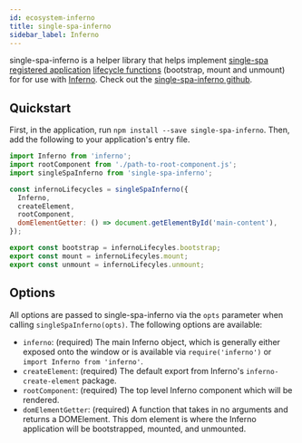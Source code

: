 ```yaml
---
id: ecosystem-inferno
title: single-spa-inferno
sidebar_label: Inferno
---
```


single-spa-inferno is a helper library that helps implement [single-spa registered application](configuration#registering-applications) [lifecycle functions](building-applications.md#registered-application-lifecycle) (bootstrap, mount and unmount) for for use with [Inferno](https://infernojs.org/). Check out the [single-spa-inferno github](https://github.com/single-spa/single-spa-inferno).

## Quickstart

First, in the application, run `npm install --save single-spa-inferno`. Then, add the following to your application's entry file.

```js
import Inferno from 'inferno';
import rootComponent from './path-to-root-component.js';
import singleSpaInferno from 'single-spa-inferno';

const infernoLifecycles = singleSpaInferno({
  Inferno,
  createElement,
  rootComponent,
  domElementGetter: () => document.getElementById('main-content'),
});

export const bootstrap = infernoLifecyles.bootstrap;
export const mount = infernoLifecyles.mount;
export const unmount = infernoLifecyles.unmount;
```

## Options

All options are passed to single-spa-inferno via the `opts` parameter when calling `singleSpaInferno(opts)`. The following options are available:

- `inferno`: (required) The main Inferno object, which is generally either exposed onto the window or is available via `require('inferno')` or `import Inferno from 'inferno'`.
- `createElement`: (required) The default export from Inferno's `inferno-create-element` package.
- `rootComponent`: (required) The top level Inferno component which will be rendered.
- `domElementGetter`: (required) A function that takes in no arguments and returns a DOMElement. This dom element is where the Inferno application will be bootstrapped, mounted, and unmounted.